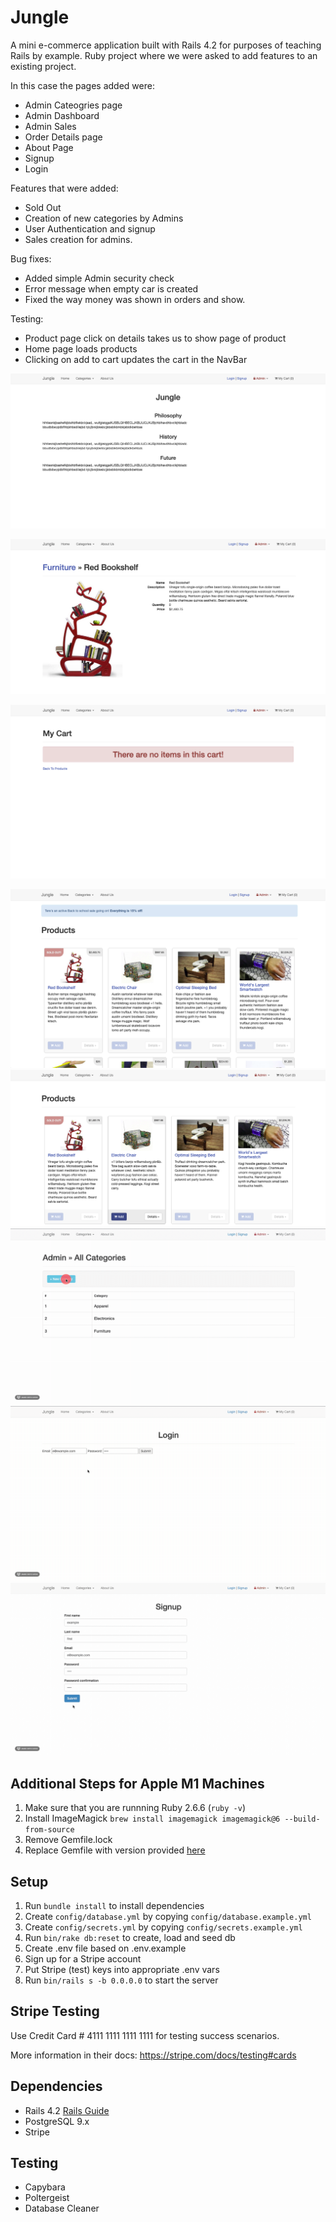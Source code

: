 # Jungle

A mini e-commerce application built with Rails 4.2 for purposes of teaching Rails by example.
Ruby project where we were asked to add features to an existing project.

In this case the pages added were:

- Admin Cateogries page
- Admin Dashboard
- Admin Sales
- Order Details page
- About Page
- Signup
- Login

Features that were added:

- Sold Out
- Creation of new categories by Admins
- User Authentication and signup
- Sales creation for admins.

Bug fixes:

- Added simple Admin security check
- Error message when empty car is created
- Fixed the way money was shown in orders and show.

Testing:

- Product page click on details takes us to show page of product
- Home page loads products
- Clicking on add to cart updates the cart in the NavBar



![About Page](https://github.com/BRB3D/jungle-rails/blob/master/public/images/About.png?raw=true)

![Details](https://github.com/BRB3D/jungle-rails/blob/master/public/images/Details.png?raw=true
)

![Empty Cart](https://github.com/BRB3D/jungle-rails/blob/master/public/images/Empty%20Cart.png?raw=true)


![Sale](https://github.com/BRB3D/jungle-rails/blob/master/public/images/Sale.png?raw=true
)
![Sold Out](https://github.com/BRB3D/jungle-rails/blob/master/public/images/Sold%20Out.png?raw=true
)
![New Category Admin](https://github.com/BRB3D/jungle-rails/blob/master/public/Gifs/New%20category.gif?raw=true)
![Login User](https://github.com/BRB3D/jungle-rails/blob/master/public/Gifs/login.gif?raw=true)
![Signup User](https://github.com/BRB3D/jungle-rails/blob/master/public/Gifs/signup.gif?raw=true)




## Additional Steps for Apple M1 Machines

1. Make sure that you are runnning Ruby 2.6.6 (`ruby -v`)
1. Install ImageMagick `brew install imagemagick imagemagick@6 --build-from-source`
1. Remove Gemfile.lock
1. Replace Gemfile with version provided [here](https://gist.githubusercontent.com/FrancisBourgouin/831795ae12c4704687a0c2496d91a727/raw/ce8e2104f725f43e56650d404169c7b11c33a5c5/Gemfile)

## Setup

1. Run `bundle install` to install dependencies
2. Create `config/database.yml` by copying `config/database.example.yml`
3. Create `config/secrets.yml` by copying `config/secrets.example.yml`
4. Run `bin/rake db:reset` to create, load and seed db
5. Create .env file based on .env.example
6. Sign up for a Stripe account
7. Put Stripe (test) keys into appropriate .env vars
8. Run `bin/rails s -b 0.0.0.0` to start the server

## Stripe Testing

Use Credit Card # 4111 1111 1111 1111 for testing success scenarios.

More information in their docs: <https://stripe.com/docs/testing#cards>

## Dependencies

- Rails 4.2 [Rails Guide](http://guides.rubyonrails.org/v4.2/)
- PostgreSQL 9.x
- Stripe

## Testing

- Capybara
- Poltergeist
- Database Cleaner
